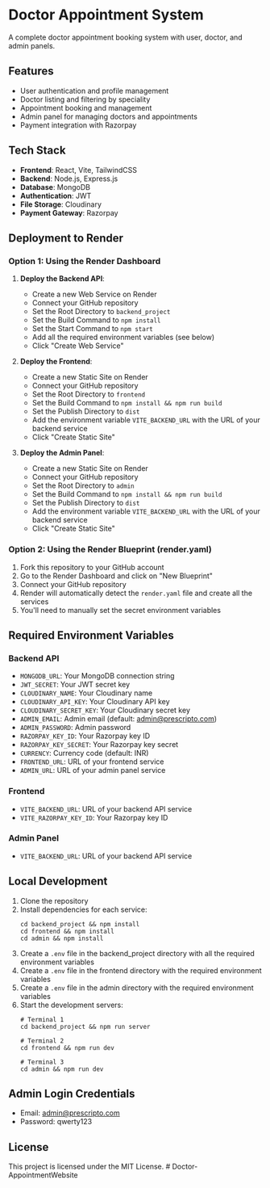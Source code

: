 # Doctor Appointment System

A complete doctor appointment booking system with user, doctor, and admin panels.

## Features

- User authentication and profile management
- Doctor listing and filtering by speciality
- Appointment booking and management
- Admin panel for managing doctors and appointments
- Payment integration with Razorpay

## Tech Stack

- **Frontend**: React, Vite, TailwindCSS
- **Backend**: Node.js, Express.js
- **Database**: MongoDB
- **Authentication**: JWT
- **File Storage**: Cloudinary
- **Payment Gateway**: Razorpay

## Deployment to Render

### Option 1: Using the Render Dashboard

1. **Deploy the Backend API**:
   - Create a new Web Service on Render
   - Connect your GitHub repository
   - Set the Root Directory to `backend_project`
   - Set the Build Command to `npm install`
   - Set the Start Command to `npm start`
   - Add all the required environment variables (see below)
   - Click "Create Web Service"

2. **Deploy the Frontend**:
   - Create a new Static Site on Render
   - Connect your GitHub repository
   - Set the Root Directory to `frontend`
   - Set the Build Command to `npm install && npm run build`
   - Set the Publish Directory to `dist`
   - Add the environment variable `VITE_BACKEND_URL` with the URL of your backend service
   - Click "Create Static Site"

3. **Deploy the Admin Panel**:
   - Create a new Static Site on Render
   - Connect your GitHub repository
   - Set the Root Directory to `admin`
   - Set the Build Command to `npm install && npm run build`
   - Set the Publish Directory to `dist`
   - Add the environment variable `VITE_BACKEND_URL` with the URL of your backend service
   - Click "Create Static Site"

### Option 2: Using the Render Blueprint (render.yaml)

1. Fork this repository to your GitHub account
2. Go to the Render Dashboard and click on "New Blueprint"
3. Connect your GitHub repository
4. Render will automatically detect the `render.yaml` file and create all the services
5. You'll need to manually set the secret environment variables

## Required Environment Variables

### Backend API

- `MONGODB_URL`: Your MongoDB connection string
- `JWT_SECRET`: Your JWT secret key
- `CLOUDINARY_NAME`: Your Cloudinary name
- `CLOUDINARY_API_KEY`: Your Cloudinary API key
- `CLOUDINARY_SECRET_KEY`: Your Cloudinary secret key
- `ADMIN_EMAIL`: Admin email (default: admin@prescripto.com)
- `ADMIN_PASSWORD`: Admin password
- `RAZORPAY_KEY_ID`: Your Razorpay key ID
- `RAZORPAY_KEY_SECRET`: Your Razorpay key secret
- `CURRENCY`: Currency code (default: INR)
- `FRONTEND_URL`: URL of your frontend service
- `ADMIN_URL`: URL of your admin panel service

### Frontend

- `VITE_BACKEND_URL`: URL of your backend API service
- `VITE_RAZORPAY_KEY_ID`: Your Razorpay key ID

### Admin Panel

- `VITE_BACKEND_URL`: URL of your backend API service

## Local Development

1. Clone the repository
2. Install dependencies for each service:
   ```
   cd backend_project && npm install
   cd frontend && npm install
   cd admin && npm install
   ```
3. Create a `.env` file in the backend_project directory with all the required environment variables
4. Create a `.env` file in the frontend directory with the required environment variables
5. Create a `.env` file in the admin directory with the required environment variables
6. Start the development servers:
   ```
   # Terminal 1
   cd backend_project && npm run server
   
   # Terminal 2
   cd frontend && npm run dev
   
   # Terminal 3
   cd admin && npm run dev
   ```

## Admin Login Credentials

- Email: admin@prescripto.com
- Password: qwerty123

## License

This project is licensed under the MIT License.
#   D o c t o r - A p p o i n t m e n t W e b s i t e  
 